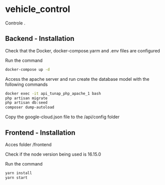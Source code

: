 # vehicle_control
Controle
.

## Backend - Installation

Check that the Docker, docker-compose.yarm and .env files are configured

Run the command
``` bash
docker-compose up -d
```
Access the apache server and run create the database model with the following commands

```bash
docker exec -it api_tunap_php_apache_1 bash
php artisan migrate
php artisan db:seed
composer dump-autoload

```

Copy the google-cloud.json file to the /api/config folder


## Frontend - Installation

Acces folder /frontend

Check if the node version being used is 16.15.0

Run the command

```bash
yarn install
yarn start
```

